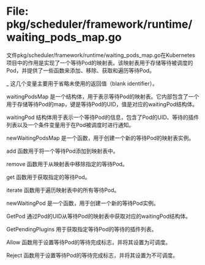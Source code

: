 # File: pkg/scheduler/framework/runtime/waiting_pods_map.go

文件pkg/scheduler/framework/runtime/waiting_pods_map.go在Kubernetes项目中的作用是实现了一个等待Pod的映射表。该映射表用于存储等待被调度的Pod，并提供了一些函数来添加、移除、获取和遍历等待Pod。

_ 这几个变量主要用于省略未使用的返回值（blank identifier）。

waitingPodsMap 是一个结构体，用于表示等待Pod的映射表。它内部包含了一个用于存储等待Pod的map，键是等待Pod的UID，值是对应的waitingPod结构体。

waitingPod 结构体用于表示一个等待Pod的信息，包含了Pod的UID、等待的插件列表以及一个条件变量用于在Pod被调度时进行通知。

newWaitingPodsMap 是一个函数，用于创建一个新的等待Pod的映射表实例。

add 函数用于将一个等待Pod添加到映射表中。

remove 函数用于从映射表中移除指定的等待Pod。

get 函数用于获取指定的等待Pod。

iterate 函数用于遍历映射表中的所有等待Pod。

newWaitingPod 是一个函数，用于创建一个新的等待Pod实例。

GetPod 通过Pod的UID从等待Pod的映射表中获取对应的waitingPod结构体。

GetPendingPlugins 用于获取指定等待Pod的等待的插件列表。

Allow 函数用于设置等待Pod的等待完成标志，并将其设置为可调度。

Reject 函数用于设置等待Pod的等待完成标志，并将其设置为不可调度。

